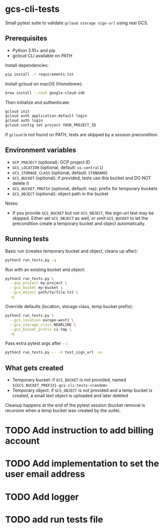 # gcs-cli-tests

Small pytest suite to validate `gcloud storage sign-url` using real GCS.

## Prerequisites
- Python 3.10+ and pip
- gcloud CLI available on PATH

Install dependencies:
```bash
pip install -r requirements.txt
```

Install gcloud on macOS (Homebrew):
```bash
brew install --cask google-cloud-sdk
```
Then initialize and authenticate:
```bash
gcloud init
gcloud auth application-default login
gcloud auth login
gcloud config set project YOUR_PROJECT_ID
```

If `gcloud` is not found on PATH, tests are skipped by a session precondition.

## Environment variables
- `GCP_PROJECT` (optional): GCP project ID
- `GCS_LOCATION` (optional, default: `us-central1`)
- `GCS_STORAGE_CLASS` (optional, default: `STANDARD`)
- `GCS_BUCKET` (optional): if provided, tests use this bucket and DO NOT delete it
- `GCS_BUCKET_PREFIX` (optional, default: `tmp`): prefix for temporary buckets
- `GCS_OBJECT` (optional): object path in the bucket

Notes:
- If you provide `GCS_BUCKET` but not `GCS_OBJECT`, the sign-url test may be skipped. Either set `GCS_OBJECT` as well, or omit `GCS_BUCKET` to let the precondition create a temporary bucket and object automatically.

## Running tests
Basic run (creates temporary bucket and object, cleans up after):
```bash
python3 run_tests.py -q
```

Run with an existing bucket and object:
```bash
python3 run_tests.py \
  --gcp_project my-project \
  --gcs_bucket my-bucket \
  --gcs_object path/to/file.txt \
  -q
```

Override defaults (location, storage class, temp bucket prefix):
```bash
python3 run_tests.py \
  --gcs_location europe-west1 \
  --gcs_storage_class NEARLINE \
  --gcs_bucket_prefix ci-tmp \
  -q
```

Pass extra pytest args after `--`:
```bash
python3 run_tests.py -- -k test_sign_url -vv
```

## What gets created
- Temporary bucket: if `GCS_BUCKET` is not provided, named `${GCS_BUCKET_PREFIX}-gcs-cli-tests-<random>`
- Temporary object: if `GCS_OBJECT` is not provided and a temp bucket is created, a small text object is uploaded and later deleted

Cleanup happens at the end of the pytest session (bucket removal is recursive when a temp bucket was created by the suite).


# TODO Add instruction to add billing account
# TODO Add implementation  to set the user email address 
# TODO Add logger 
# TODO add run tests file 

